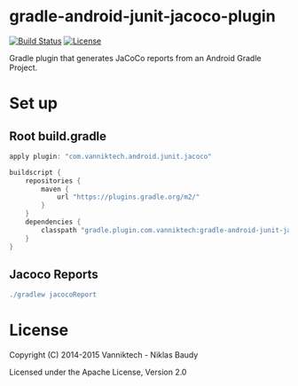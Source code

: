 # gradle-android-junit-jacoco-plugin

[![Build Status](https://travis-ci.org/vanniktech/gradle-android-junit-jacoco-plugin.svg)](https://travis-ci.org/vanniktech/gradle-android-junit-jacoco-plugin)
[![License](http://img.shields.io/:license-apache-blue.svg)](http://www.apache.org/licenses/LICENSE-2.0.html)

Gradle plugin that generates JaCoCo reports from an Android Gradle Project.

# Set up

## Root build.gradle

```groovy
apply plugin: "com.vanniktech.android.junit.jacoco"

buildscript {
    repositories {
        maven {
            url "https://plugins.gradle.org/m2/"
        }
    }
    dependencies {
        classpath "gradle.plugin.com.vanniktech:gradle-android-junit-jacoco-plugin:0.1.0"
    }
}
```

## Jacoco Reports

```groovy
./gradlew jacocoReport
```

# License

Copyright (C) 2014-2015 Vanniktech - Niklas Baudy

Licensed under the Apache License, Version 2.0